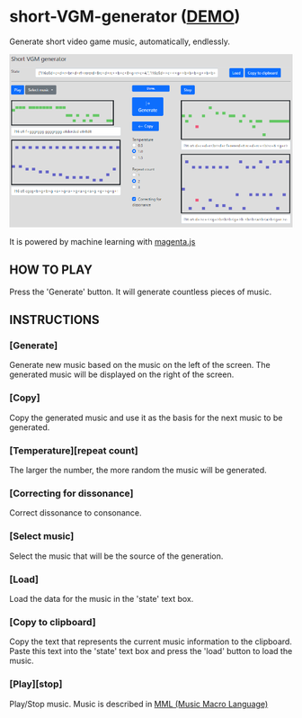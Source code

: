 # short-VGM-generator ([DEMO](https://abagames.github.io/short-vgm-generator/build/))

Generate short video game music, automatically, endlessly.

<img src="./docs/screenshot.png" alt="screenshot"/>

It is powered by machine learning with [magenta.js](https://magenta.tensorflow.org/)

## HOW TO PLAY

Press the 'Generate' button. It will generate countless pieces of music.

## INSTRUCTIONS

### [Generate]

Generate new music based on the music on the left of the screen. The generated music will be displayed on the right of the screen.

### [Copy]

Copy the generated music and use it as the basis for the next music to be generated.

### [Temperature][repeat count]

The larger the number, the more random the music will be generated.

### [Correcting for dissonance]

Correct dissonance to consonance.

### [Select music]

Select the music that will be the source of the generation.

### [Load]

Load the data for the music in the 'state' text box.

### [Copy to clipboard]

Copy the text that represents the current music information to the clipboard. Paste this text into the 'state' text box and press the 'load' button to load the music.

### [Play][stop]

Play/Stop music. Music is described in [MML (Music Macro Language)](https://github.com/mohayonao/mml-iterator)
